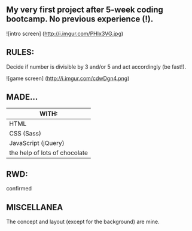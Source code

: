 ## My very first project after 5-week coding bootcamp. No previous experience (!).

![intro screen] (http://i.imgur.com/PHIx3VG.jpg)

## RULES:

Decide if number is divisible by 3 and/or 5 and act accordingly (be fast!).

![game screen] (http://i.imgur.com/cdwDgn4.png)

## MADE...

|WITH:       | 
| ------------- |
| HTML      | 
| CSS (Sass)      | 
| JavaScript (jQuery) | 
| the help of lots of chocolate |

## RWD: 

confirmed

## MISCELLANEA

The concept and layout (except for the background) are mine.


